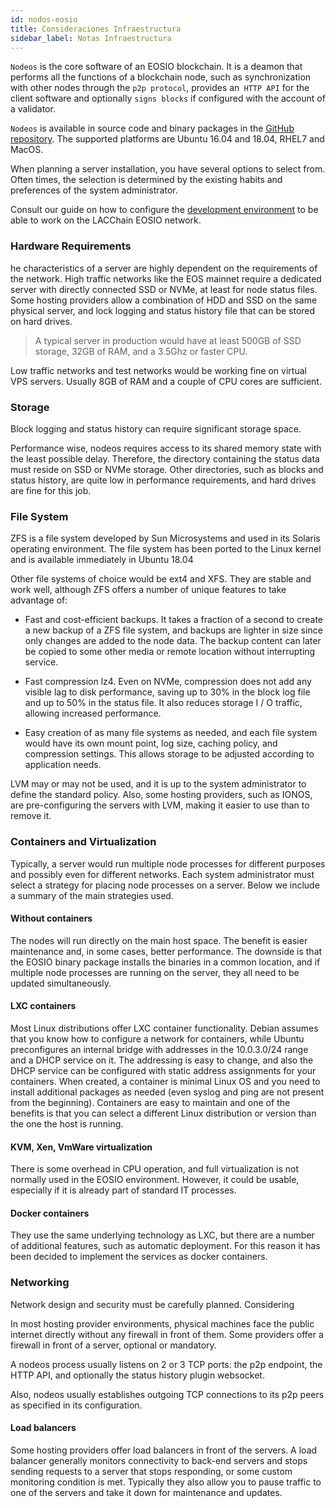 ```yaml
---
id: nodos-eosio
title: Consideraciones Infraestructura
sidebar_label: Notas Infraestructura
---
```


`Nodeos` is the core software of an EOSIO blockchain. It is a deamon that performs all the functions of a blockchain node, such as synchronization with other nodes through the `p2p protocol`, provides an` HTTP API` for the client software and optionally `signs blocks` if configured with the account of a validator.

`Nodeos` is available in source code and binary packages in the [GitHub repository](https://github.com/EOSIO/eos/releases). The supported platforms are Ubuntu 16.04 and 18.04, RHEL7 and MacOS.

When planning a server installation, you have several options to select from. Often times, the selection is determined by the existing habits and preferences of the system administrator.

Consult our guide on how to configure the [development environment](./ambiente-desarrollo) to be able to work on the LACChain EOSIO network.

### Hardware Requirements

he characteristics of a server are highly dependent on the requirements of the network. High traffic networks like the EOS mainnet require a dedicated server with directly connected SSD or NVMe, at least for node status files. Some hosting providers allow a combination of HDD and SSD on the same physical server, and lock logging and status history file that can be stored on hard drives.

> A typical server in production would have at least 500GB of SSD storage, 32GB of RAM, and a 3.5Ghz or faster CPU.

Low traffic networks and test networks would be working fine on virtual VPS servers. Usually 8GB of RAM and a couple of CPU cores are sufficient.

### Storage

Block logging and status history can require significant storage space.

Performance wise, nodeos requires access to its shared memory state with the least possible delay. Therefore, the directory containing the status data must reside on SSD or NVMe storage. Other directories, such as blocks and status history, are quite low in performance requirements, and hard drives are fine for this job.

### File System

ZFS is a file system developed by Sun Microsystems and used in its Solaris operating environment. The file system has been ported to the Linux kernel and is available immediately in Ubuntu 18.04

Other file systems of choice would be ext4 and XFS. They are stable and work well, although ZFS offers a number of unique features to take advantage of:

- Fast and cost-efficient backups. It takes a fraction of a second to create a new backup of a ZFS file system, and backups are lighter in size since only changes are added to the node data. The backup content can later be copied to some other media or remote location without interrupting service.

- Fast compression lz4. Even on NVMe, compression does not add any visible lag to disk performance, saving up to 30% in the block log file and up to 50% in the status file. It also reduces storage I / O traffic, allowing increased performance.

- Easy creation of as many file systems as needed, and each file system would have its own mount point, log size, caching policy, and compression settings. This allows storage to be adjusted according to application needs.

LVM may or may not be used, and it is up to the system administrator to define the standard policy. Also, some hosting providers, such as IONOS, are pre-configuring the servers with LVM, making it easier to use than to remove it.

### Containers and Virtualization

Typically, a server would run multiple node processes for different purposes and possibly even for different networks. Each system administrator must select a strategy for placing node processes on a server. Below we include a summary of the main strategies used.

#### Without containers

The nodes will run directly on the main host space. The benefit is easier maintenance and, in some cases, better performance. The downside is that the EOSIO binary package installs the binaries in a common location, and if multiple node processes are running on the server, they all need to be updated simultaneously.

#### LXC containers

Most Linux distributions offer LXC container functionality. Debian assumes that you know how to configure a network for containers, while Ubuntu preconfigures an internal bridge with addresses in the 10.0.3.0/24 range and a DHCP service on it. The addressing is easy to change, and also the DHCP service can be configured with static address assignments for your containers. When created, a container is minimal Linux OS and you need to install additional packages as needed (even syslog and ping are not present from the beginning). Containers are easy to maintain and one of the benefits is that you can select a different Linux distribution or version than the one the host is running.

#### KVM, Xen, VmWare virtualization

There is some overhead in CPU operation, and full virtualization is not normally used in the EOSIO environment. However, it could be usable, especially if it is already part of standard IT processes.

#### Docker containers

They use the same underlying technology as LXC, but there are a number of additional features, such as automatic deployment. For this reason it has been decided to implement the services as docker containers.

### Networking

Network design and security must be carefully planned. Considering

In most hosting provider environments, physical machines face the public internet directly without any firewall in front of them. Some providers offer a firewall in front of a server, optional or mandatory.

A nodeos process usually listens on 2 or 3 TCP ports: the p2p endpoint, the HTTP API, and optionally the status history plugin websocket.

Also, nodeos usually establishes outgoing TCP connections to its p2p peers as specified in its configuration.

#### Load balancers

Some hosting providers offer load balancers in front of the servers. A load balancer generally monitors connectivity to back-end servers and stops sending requests to a server that stops responding, or some custom monitoring condition is met. Typically they also allow you to pause traffic to one of the servers and take it down for maintenance and updates.